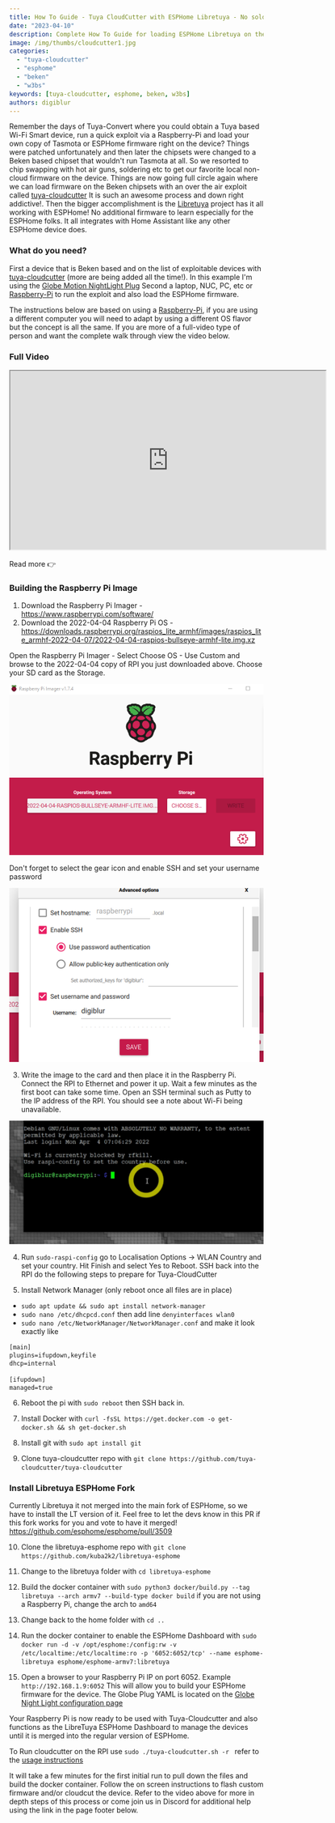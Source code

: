 ```yaml
---
title: How To Guide - Tuya CloudCutter with ESPHome Libretuya - No soldering
date: "2023-04-10"
description: Complete How To Guide for loading ESPHome Libretuya on the Beken Chipsets
image: /img/thumbs/cloudcutter1.jpg
categories: 
  - "tuya-cloudcutter"
  - "esphome"
  - "beken"
  - "w3bs"
keywords: [tuya-cloudcutter, esphome, beken, w3bs]
authors: digiblur
---
```


Remember the days of Tuya-Convert where you could obtain a Tuya based Wi-Fi Smart device, run a quick exploit via a Raspberry-Pi and load your own copy of Tasmota or ESPHome firmware right on the device?  Things were patched unfortunately and then later the chipsets were changed to a Beken based chipset that wouldn't run Tasmota at all.  So we resorted to chip swapping with hot air guns, soldering etc to get our favorite local non-cloud firmware on the device.  Things are now going full circle again where we can load firmware on the Beken chipsets with an over the air exploit called [tuya-cloudcutter](https://github.com/tuya-cloudcutter/tuya-cloudcutter)  It is such an awesome process and down right addictive!.  Then the bigger accomplishment is the [Libretuya](https://docs.libretuya.ml/) project has it all working with ESPHome!  No additional firmware to learn especially for the ESPHome folks.  It all integrates with Home Assistant like any other ESPHome device does.  

### What do you need?

First a device that is Beken based and on the list of exploitable devices with [tuya-cloudcutter](https://github.com/tuya-cloudcutter/tuya-cloudcutter) (more are being added all the time!).  In this example I'm using the [Globe Motion NightLight Plug](/wiki/devices/plugs/globe_50239_motion_night_light)
Second a laptop, NUC, PC, etc or [Raspberry-Pi](https://amzn.to/3Guq8OI) to run the exploit and also load the ESPHome firmware.

The instructions below are based on using a [Raspberry-Pi](https://amzn.to/3Guq8OI), if you are using a different computer you will need to adapt by using a different OS flavor but the concept is all the same.  If you are more of a full-video type of person and want the complete walk through view the video below.

### Full Video 

<iframe allowfullscreen height="353" src="https://www.youtube.com/embed/i9HokGpj-kE" width="625" youtube-src-=""></iframe>  

Read more  👉
<!--truncate-->

### Building the Raspberry Pi Image

1. Download the Raspberry Pi Imager - https://www.raspberrypi.com/software/  
2. Download the 2022-04-04 Raspberry Pi OS - https://downloads.raspberrypi.org/raspios_lite_armhf/images/raspios_lite_armhf-2022-04-07/2022-04-04-raspios-bullseye-armhf-lite.img.xz

Open the Raspberry Pi Imager - Select Choose OS - Use Custom and browse to the 2022-04-04 copy of RPI you just downloaded above.  Choose your SD card as the Storage. 

![alt text](images/cloudcut1.png)

Don't forget to select the gear icon and enable SSH and set your username password

![alt text](images/cloudcut2.png)

3. Write the image to the card and then place it in the Raspberry Pi.  Connect the RPI to Ethernet and power it up.  Wait a few minutes as the first boot can take some time.  Open an SSH terminal such as Putty to the IP address of the RPI.  You should see a note about Wi-Fi being unavailable.  

![alt text](images/cloudcut3.png)

4. Run `sudo-raspi-config` go to Localisation Options -> WLAN Country and set your country.  Hit Finish and select Yes to Reboot.  SSH back into the RPI do the following steps to prepare for Tuya-CloudCutter

5. Install Network Manager (only reboot once all files are in place)
 - `sudo apt update && sudo apt install network-manager`
 - `sudo nano /etc/dhcpcd.conf` then add line `denyinterfaces wlan0`
 - `sudo nano /etc/NetworkManager/NetworkManager.conf` and make it look exactly like
```
[main]
plugins=ifupdown,keyfile
dhcp=internal

[ifupdown]
managed=true
```
6. Reboot the pi with `sudo reboot` then SSH back in.  

7. Install Docker with `curl -fsSL https://get.docker.com -o get-docker.sh && sh get-docker.sh`  

8. Install git with `sudo apt install git`  

9. Clone tuya-cloudcutter repo with `git clone https://github.com/tuya-cloudcutter/tuya-cloudcutter`  

### Install Libretuya ESPHome Fork

Currently Libretuya it not merged into the main fork of ESPHome, so we have to install the LT version of it.  Feel free to let the devs know in this PR if this fork works for you and vote to have it merged!  https://github.com/esphome/esphome/pull/3509  

10. Clone the libretuya-esphome repo with `git clone https://github.com/kuba2k2/libretuya-esphome`

11. Change to the libretuya folder with `cd libretuya-esphome`

12. Build the docker container with `sudo python3 docker/build.py --tag libretuya --arch armv7 --build-type docker build`  if you are not using a Raspberry Pi, change the arch to `amd64`

13. Change back to the home folder with `cd ..`

14. Run the docker container to enable the ESPHome Dashboard with `sudo docker run -d -v /opt/esphome:/config:rw -v /etc/localtime:/etc/localtime:ro -p '6052:6052/tcp' --name esphome-libretuya esphome/esphome-armv7:libretuya`

15. Open a browser to your Raspberry Pi IP on port 6052.  Example `http://192.168.1.9:6052`  This will allow you to build your ESPHome firmware for the device.  The Globe Plug YAML is located on the [Globe Night Light configuration page](/wiki/devices/plugs/globe_50239_motion_night_light)

Your Raspberry Pi is now ready to be used with Tuya-Cloudcutter and also functions as the LibreTuya ESPHome Dashboard to manage the devices until it is merged into the regular version of ESPHome. 

To Run cloudcutter on the RPI use `sudo ./tuya-cloudcutter.sh -r ` refer to the [usage instructions](https://github.com/tuya-cloudcutter/tuya-cloudcutter/blob/main/INSTRUCTIONS.md) 

It will take a few minutes for the first initial run to pull down the files and build the docker container.  Follow the on screen instructions to flash custom firmware and/or cloudcut the device.  Refer to the video above for more in depth steps of this process or come join us in Discord for additional help using the link in the page footer below.






